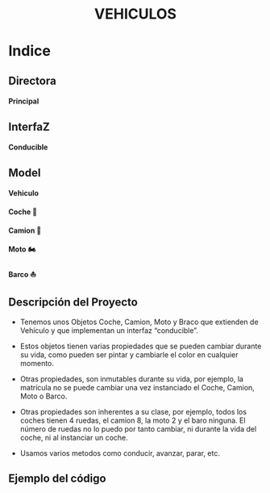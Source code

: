 <h1 align="center">VEHICULOS</h1>

# Indice

## Directora
#### Principal

## InterfaZ
#### Conducible 

## Model
#### Vehiculo
#### Coche 🚙
#### Camion 🚚
#### Moto 🏍️
#### Barco ⛵


## Descripción del Proyecto
- Tenemos unos Objetos Coche, Camion, Moto y Braco que extienden de Vehículo y que implementan un interfaz “conducible”.

- Estos objetos tienen varias propiedades que se pueden cambiar durante su vida, como pueden ser  pintar y cambiarle el color en cualquier momento.
 
- Otras propiedades, son inmutables durante su vida, por ejemplo, la matrícula no se puede cambiar una vez instanciado el Coche, Camion, Moto o Barco.

- Otras propiedades son inherentes a su clase, por ejemplo, todos los coches tienen 4 ruedas, el camion 8, la moto 2 y el baro ninguna. El número de ruedas no lo puedo por tanto cambiar, ni durante la vida del coche, ni al instanciar un coche.

- Usamos varios metodos como conducir, avanzar, parar, etc.

## Ejemplo del código
